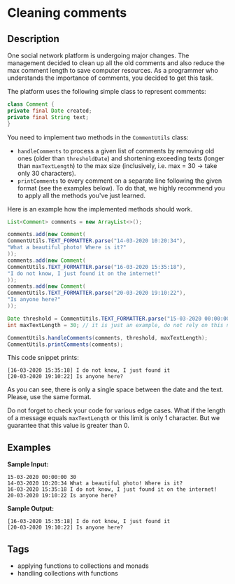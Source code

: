 # Cleaning comments

## Description
One social network platform is undergoing major changes. The management decided to clean up all the old comments and also reduce the max comment length to save computer resources. As a programmer who understands the importance of comments, you decided to get this task.

The platform uses the following simple class to represent comments:

```java
class Comment {
private final Date created;
private final String text;
}
```

You need to implement two methods in the `CommentUtils` class:

- `handleComments` to process a given list of comments by removing old ones (older than `thresholdDate`) and shortening exceeding texts (longer than `maxTextLength`) to the max size (inclusively, i.e. max = 30 -> take only 30 characters).
- `printComments` to every comment on a separate line following the given format (see the examples below).
To do that, we highly recommend you to apply all the methods you've just learned.

Here is an example how the implemented methods should work.

```java
List<Comment> comments = new ArrayList<>();

comments.add(new Comment(
CommentUtils.TEXT_FORMATTER.parse("14-03-2020 10:20:34"),
"What a beautiful photo! Where is it?"
));
comments.add(new Comment(
CommentUtils.TEXT_FORMATTER.parse("16-03-2020 15:35:18"),
"I do not know, I just found it on the internet!"
));
comments.add(new Comment(
CommentUtils.TEXT_FORMATTER.parse("20-03-2020 19:10:22"),
"Is anyone here?"
));

Date threshold = CommentUtils.TEXT_FORMATTER.parse("15-03-2020 00:00:00");
int maxTextLength = 30; // it is just an example, do not rely on this number!

CommentUtils.handleComments(comments, threshold, maxTextLength);
CommentUtils.printComments(comments);
```

This code snippet prints:

```console
[16-03-2020 15:35:18] I do not know, I just found it
[20-03-2020 19:10:22] Is anyone here?
```

As you can see, there is only a single space between the date and the text. Please, use the same format.

Do not forget to check your code for various edge cases. What if the length of a message equals `maxTextLength` or this limit is only 1 character. But we guarantee that this value is greater than 0.

## Examples
**Sample Input:**
```console
15-03-2020 00:00:00 30
14-03-2020 10:20:34 What a beautiful photo! Where is it?
16-03-2020 15:35:18 I do not know, I just found it on the internet!
20-03-2020 19:10:22 Is anyone here?
```

**Sample Output:**
```console
[16-03-2020 15:35:18] I do not know, I just found it
[20-03-2020 19:10:22] Is anyone here?
```

## Tags
- applying functions to collections and monads
- handling collections with functions